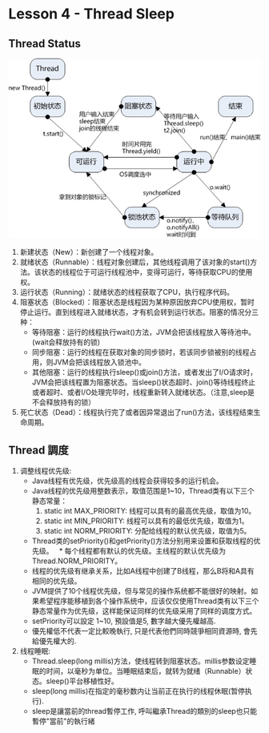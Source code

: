 # Lesson 4 - Thread Sleep

## Thread Status

![Alt text](./l4.jpg "Thread Status")

1. 新建状态（New）：新创建了一个线程对象。
1. 就绪状态（Runnable）：线程对象创建后，其他线程调用了该对象的start()方法。该状态的线程位于可运行线程池中，变得可运行，等待获取CPU的使用权。
1. 运行状态（Running）：就绪状态的线程获取了CPU，执行程序代码。
1. 阻塞状态（Blocked）：阻塞状态是线程因为某种原因放弃CPU使用权，暂时停止运行。直到线程进入就绪状态，才有机会转到运行状态。阻塞的情况分三种：
	* 等待阻塞：运行的线程执行wait()方法，JVM会把该线程放入等待池中。(wait会释放持有的锁)
	* 同步阻塞：运行的线程在获取对象的同步锁时，若该同步锁被别的线程占用，则JVM会把该线程放入锁池中。
	* 其他阻塞：运行的线程执行sleep()或join()方法，或者发出了I/O请求时，JVM会把该线程置为阻塞状态。当sleep()状态超时、join()等待线程终止或者超时、或者I/O处理完毕时，线程重新转入就绪状态。（注意,sleep是不会释放持有的锁）
1. 死亡状态（Dead）：线程执行完了或者因异常退出了run()方法，该线程结束生命周期。

## Thread 調度

1. 调整线程优先级: 
	* Java线程有优先级，优先级高的线程会获得较多的运行机会。
	* Java线程的优先级用整数表示，取值范围是1~10，Thread类有以下三个静态常量：
		1. static int MAX_PRIORITY: 线程可以具有的最高优先级，取值为10。
		1. static int MIN_PRIORITY: 线程可以具有的最低优先级，取值为1。
		1. static int NORM_PRIORITY: 分配给线程的默认优先级，取值为5。
	* Thread类的setPriority()和getPriority()方法分别用来设置和获取线程的优先级。
 	* 每个线程都有默认的优先级。主线程的默认优先级为Thread.NORM_PRIORITY。
	* 线程的优先级有继承关系，比如A线程中创建了B线程，那么B将和A具有相同的优先级。
	* JVM提供了10个线程优先级，但与常见的操作系统都不能很好的映射。如果希望程序能移植到各个操作系统中，应该仅仅使用Thread类有以下三个静态常量作为优先级，这样能保证同样的优先级采用了同样的调度方式。
	* setPriority可以設定 1~10, 預設值是5, 數字越大優先權越高.
	* 優先權低不代表一定比較晚執行, 只是代表他們同時競爭相同資源時, 會先給優先權大的.
1. 线程睡眠:
	* Thread.sleep(long millis)方法，使线程转到阻塞状态。millis参数设定睡眠的时间，以毫秒为单位。当睡眠结束后，就转为就绪（Runnable）状态。sleep()平台移植性好。
	* sleep(long millis)在指定的毫秒数内让当前正在执行的线程休眠(暂停执行).
	* sleep是讓當前的thread暫停工作, 呼叫繼承Thread的類別的sleep也只能暫停"當前"的執行緒